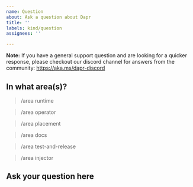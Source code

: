 ```yaml
---
name: Question
about: Ask a question about Dapr
title: ''
labels: kind/question
assignees: ''

---
```



<!-- If you need to report a security issue please visit https://docs.dapr.io/operations/support/support-security-issues -->

**Note:** If you have a general support question and are looking for a quicker response, please checkout our discord channel for answers from the community:
https://aka.ms/dapr-discord

## In what area(s)?

<!-- Remove the '> ' to select -->

> /area runtime

> /area operator

> /area placement

> /area docs

> /area test-and-release

> /area injector

## Ask your question here
